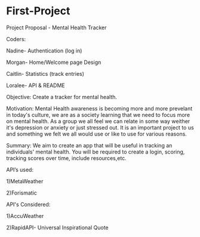 # First-Project
Project Proposal - Mental Health Tracker

Coders:

Nadine- Authentication (log in)

Morgan- Home/Welcome page Design

Caitlin- Statistics (track entries)

Loralee- API & README

Objective: Create a tracker for mental health.

Motivation: Mental Health awareness is becoming more and more prevelant in today's culture, we are as a society learning that we need to focus more on mental health. As a group we all feel we can relate in some way weither it's depression or anxiety or just stressed out. It is an important project to us and something we felt we all would use or like to use for various reasons.

Summary: We aim to create an app that will be useful in tracking an individuals' mental health. You will be required to create a login, scoring, tracking scores over time, include resources,etc.

API’s used:

1)MetaWeather

2)Forismatic

API's Considered:

1)AccuWeather

2)RapidAPI- Universal Inspirational Quote
